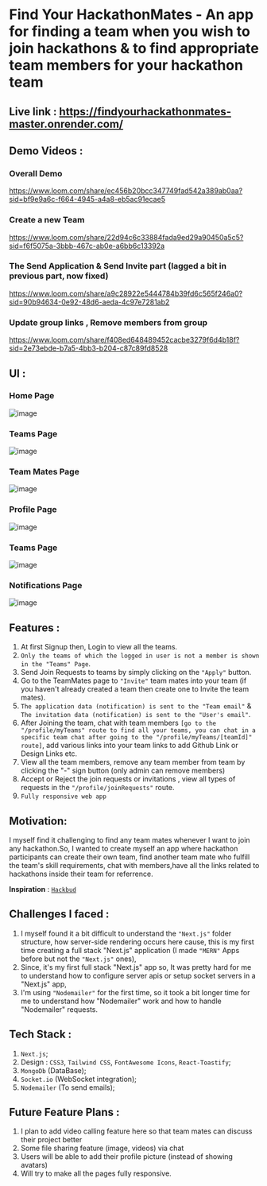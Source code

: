 # Find Your HackathonMates - An app for finding a team when you wish to join hackathons & to find appropriate team members for your hackathon team

## Live link : https://findyourhackathonmates-master.onrender.com/

##  Demo Videos :
### Overall Demo
https://www.loom.com/share/ec456b20bcc347749fad542a389ab0aa?sid=bf9e9a6c-f664-4945-a4a8-eb5ac91ecae5

### Create a new Team
https://www.loom.com/share/22d94c6c33884fada9ed29a90450a5c5?sid=f6f5075a-3bbb-467c-ab0e-a6bb6c13392a

### The Send Application & Send Invite part (lagged a bit in previous part, now fixed)
https://www.loom.com/share/a9c28922e5444784b39fd6c565f246a0?sid=90b94634-0e92-48d6-aeda-4c97e7281ab2

### Update group links , Remove members from group
https://www.loom.com/share/f408ed648489452cacbe3279f6d4b18f?sid=2e73ebde-b7a5-4bb3-b204-c87c89fd8528


 ## UI :
 ### Home Page
![image](https://github.com/user-attachments/assets/fc4e5ad2-c161-44ce-8223-3ace828edf9e)
 ### Teams Page
![image](https://github.com/user-attachments/assets/60f71dcb-e913-49a0-bd6d-51aee56591c2)
 ### Team Mates Page
![image](https://github.com/user-attachments/assets/39eace22-37c8-457b-8e57-d45f48aa0a6e)
### Profile Page
![image](https://github.com/user-attachments/assets/92b56017-aa65-4694-bc2e-d9061b922400)
 ### Teams Page
![image](https://github.com/user-attachments/assets/401ffc07-7a51-4ca5-83ca-f518ebd29dbf)
 ### Notifications Page
![image](https://github.com/user-attachments/assets/0ce361ce-c0bd-4735-8790-112c041a5f95)





 



## Features :

1. At first Signup then, Login to view all the teams.
2. `Only the teams of which the logged in user is not a member is shown in the "Teams" Page`.
3. Send Join Requests to teams by simply clicking on the `"Apply"` button.
4. Go to the TeamMates page to `"Invite"` team mates into your team (if you haven't already created a team then create one to Invite the team mates).
5. `The application data (notification) is sent to the "Team email"` & `The invitation data (notification) is sent to the "User's email"`.
6. After Joining the team, chat with team members `[go to the "/profile/myTeams" route to find all your teams, you can chat in a specific team chat after going to the "/profile/myTeams/[teamId]" route]`, add various links into your team links to add Github Link or Design Links etc.
7. View all the team members, remove any team member from team by clicking the "-" sign button (only admin can remove members)
8. Accept or Reject the join requests or invitations , view all types of requests in the `"/profile/joinRequests"` route.
9. `Fully responsive web app`

## Motivation:

I myself find it challenging to find any team mates whenever I want to join any hackathon.So, I wanted to create myself an app where hackathon participants can create their own team, find another team mate who fulfill the team's skill requirements, chat with members,have all the links related to hackathons inside their team for referrence.

**Inspiration** : <a href="https://hack-bud.vercel.app/" target="_blank" > `Hackbud` </a>

## Challenges I faced :

1. I myself found it a bit difficult to understand the `"Next.js"` folder structure, how server-side rendering occurs here cause, this is my first time creating a full stack "Next.js" application (I made `"MERN"` Apps before but not the `"Next.js"` ones),
2. Since, it's my first full stack "Next.js" app so, It was pretty hard for me to understand how to configure server apis or setup socket servers in a "Next.js" app,
3. I'm using `"Nodemailer"` for the first time, so it took a bit longer time for me to understand how "Nodemailer" work and how to handle "Nodemailer" requests.

## Tech Stack :

1. `Next.js`;
2. Design : `CSS3`, `Tailwind CSS`, `FontAwesome Icons`, `React-Toastify`;
3. `MongoDb` (DataBase);
4. `Socket.io` (WebSocket integration);
5. `Nodemailer` (To send emails);

## Future Feature Plans :

1. I plan to add video calling feature here so that team mates can discuss their project better
2. Some file sharing feature (image, videos) via chat
3. Users will be able to add their profile picture (instead of showing avatars)
4. Will try to make all the pages fully responsive.
